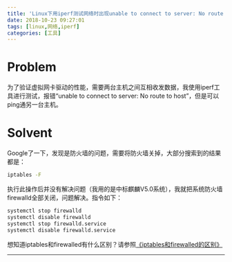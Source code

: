 ```yaml
---
title: 'Linux下用iperf测试网络时出现unable to connect to server: No route to host'
date: 2018-10-23 09:27:01
tags: [linux,网络,iperf]
categories: [工具]
---
```


# Problem

为了验证虚拟网卡驱动的性能，需要两台主机之间互相收发数据，我使用iperf工具进行测试，报错“unable to connect to server: No route to host”，但是可以ping通另一台主机。

# Solvent

Google了一下，发现是防火墙的问题，需要将防火墙关掉，大部分搜索到的结果都是：

```bash
iptables -F
```

执行此操作后并没有解决问题（我用的是中标麒麟V5.0系统），我就把系统防火墙firewalld全部关闭，问题解决。指令如下：
<!-- more -->
```bash
systemctl stop firewalld
systemctl disable firewalld
systemctl stop firewalld.service
systemctl disable firewalld.service
```

想知道iptables和firewalled有什么区别？请参照[《iptables和firewalled的区别》](https://do-do-do.github.io/iptables%E5%92%8Cfirewalled%E7%9A%84%E5%8C%BA%E5%88%AB.html)

---
